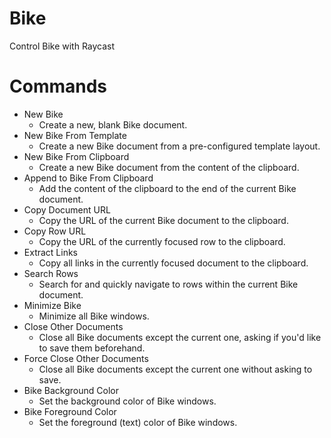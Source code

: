 # Bike

Control Bike with Raycast

# Commands
- New Bike
    - Create a new, blank Bike document.
- New Bike From Template
    - Create a new Bike document from a pre-configured template layout.
- New Bike From Clipboard
    - Create a new Bike document from the content of the clipboard.
- Append to Bike From Clipboard
    - Add the content of the clipboard to the end of the current Bike document.
- Copy Document URL
    - Copy the URL of the current Bike document to the clipboard.
- Copy Row URL
    - Copy the URL of the currently focused row to the clipboard.
- Extract Links
    - Copy all links in the currently focused document to the clipboard.
- Search Rows
    - Search for and quickly navigate to rows within the current Bike document.
- Minimize Bike
    - Minimize all Bike windows.
- Close Other Documents
    - Close all Bike documents except the current one, asking if you'd like to save them beforehand.
- Force Close Other Documents
    - Close all Bike documents except the current one without asking to save.
- Bike Background Color
    - Set the background color of Bike windows.
- Bike Foreground Color
    - Set the foreground (text) color of Bike windows.